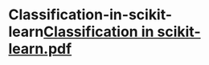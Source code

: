 # Classification-in-scikit-learn[Classification in scikit-learn.pdf](https://github.com/user-attachments/files/19738258/Classification.in.scikit-learn.pdf)
